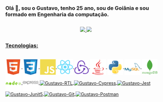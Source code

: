 ### Olá :wave:, sou o Gustavo, tenho 25 ano, sou de Goiânia e sou formado em Engenharia da computação.

##

<div align="center">
  <a href="https://github.com/gustavolemes97">
  <img height="150px" src="https://github-readme-stats.vercel.app/api?username=gustavolemes97&show_icons=true&theme=github_dark&include_all_commits=true&count_private=true&hide=stars"/>
  <img height="150px" src="https://github-readme-stats.vercel.app/api/top-langs/?username=gustavolemes97&layout=compact&langs_count=10&theme=github_dark"/>
</div>

##

### Tecnologias:

<div style="display: inline_block"><br>
  <img align="center" alt="Gustavo-HTML" height="50" width="50" src="https://raw.githubusercontent.com/devicons/devicon/master/icons/html5/html5-original.svg">
  <img align="center" alt="Gustavo-CSS" height="50" width="50" src="https://raw.githubusercontent.com/devicons/devicon/master/icons/css3/css3-original.svg">
  <img align="center" alt="Gustavo-Js" height="50" width="50" src="https://raw.githubusercontent.com/devicons/devicon/master/icons/javascript/javascript-plain.svg">
  <img align="center" alt="Gustavo-React" height="50" width="50" src="https://raw.githubusercontent.com/devicons/devicon/master/icons/react/react-original.svg">
  <img align="center" alt="Gustavo-Redux" height="45" width="45" src="https://raw.githubusercontent.com/devicons/devicon/master/icons/redux/redux-original.svg">
  <img align="center" alt="Gustavo-Java" height="50" width="50" src="https://raw.githubusercontent.com/devicons/devicon/master/icons/java/java-plain.svg">
  <img align="center" alt="Gustavo-Python" height="50" width="50" src="https://raw.githubusercontent.com/devicons/devicon/master/icons/python/python-original.svg">
  <img align="center" alt="Gustavo-MySql" height="50" width="50" src="https://raw.githubusercontent.com/devicons/devicon/master/icons/mysql/mysql-original-wordmark.svg">
  <img align="center" alt="Gustavo-Mongodb" height="50" width="50" src="https://raw.githubusercontent.com/devicons/devicon/master/icons/mongodb/mongodb-plain-wordmark.svg">
  <img align="center" alt="Gustavo-NodeJs" height="50" width="50" src="https://raw.githubusercontent.com/devicons/devicon/master/icons/nodejs/nodejs-plain-wordmark.svg">
  <img align="center" alt="Gustavo-Express" height="50" width="50" src="https://raw.githubusercontent.com/devicons/devicon/master/icons/express/express-original-wordmark.svg">
  <img align="center" alt="Gustavo-RTL" height="50" width="50" src="https://cdn.jsdelivr.net/npm/simple-icons@7.11.0/icons/testinglibrary.svg">
  <img align="center" alt="Gustavo-Cypress" height="50" width="50" src="https://cdn.jsdelivr.net/npm/simple-icons@v7/icons/cypress.svg">
  <img align="center" alt="Gustavo-Jest" height="50" width="50" src="https://cdn.jsdelivr.net/npm/simple-icons@7.11.0/icons/jest.svg">
  <img align="center" alt="Gustavo-Junit5" height="50" width="50" src="https://cdn.jsdelivr.net/npm/simple-icons@7.11.0/icons/junit5.svg">
  <img align="center" alt="Gustavo-Git" height="50" width="50" src="https://www.vectorlogo.zone/logos/git-scm/git-scm-icon.svg">
  <img align="center" alt="Gustavo-Postman" height="50" width="50" src="https://www.vectorlogo.zone/logos/getpostman/getpostman-icon.svg">
</div>
